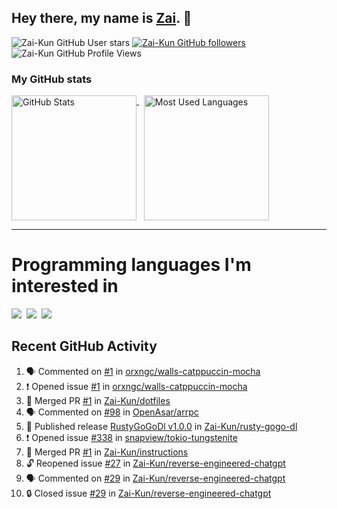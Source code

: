 ## Hey there, my name is [Zai](https://github.com/Zai-Kun). 👋

![Zai-Kun GitHub User stars](https://img.shields.io/github/stars/Zai-Kun?color=yellow&style=flat-square&label=Stars&affiliations=OWNER)
[![Zai-Kun GitHub followers](https://img.shields.io/github/followers/Zai-Kun?color=green&style=flat-square&label=Followers)](https://github.com/Zai-Kun?tab=followers)
![Zai-Kun GitHub Profile Views](https://komarev.com/ghpvc/?username=your-Zai-Kun&style=flat-square&label=Profile+views)

### My GitHub stats

<p>
  <a href = "https://github.com/Zai-Kun">
    <picture>
      <source media="(prefers-color-scheme: dark)" srcset="https://github-readme-stats.vercel.app/api?username=Zai-Kun&theme=monokai&show_icons=true&hide_border=true&count_private=true">
      <source media="(prefers-color-scheme: light)" srcset="https://github-readme-stats.vercel.app/api?username=Zai-Kun&theme=buefy&show_icons=true&hide_border=true&count_private=true">
      <img height="200" align="top" src="https://github-readme-stats.vercel.app/api?username=Zai-Kun&theme=buefy&show_icons=true&hide_border=true&count_private=true" alt="GitHub Stats">
    </picture>
  </a>&nbsp;

  <a href = "https://github.com/Zai-Kun">
    <picture>
      <source media="(prefers-color-scheme: dark)" srcset="https://github-readme-stats.vercel.app/api/top-langs/?username=Zai-Kun&theme=monokai&show_icons=true&hide_border=true&layout=compact">
      <source media="(prefers-color-scheme: light)" srcset="https://github-readme-stats.vercel.app/api/top-langs/?username=Zai-Kun&theme=buefy&show_icons=true&hide_border=true&layout=compact">
      <img height="200" align="top" src="https://github-readme-stats.vercel.app/api/top-langs/?username=Zai-Kun&theme=buefy&show_icons=true&hide_border=true&layout=compact" alt="Most Used Languages">
    </picture>
  </a>
</p>

<hr>

<h1 align="left">Programming languages I'm interested in</h1>

<p align="left">
<a href=https://www.python.org><img src="https://skillicons.dev/icons?i=python" /></a>&nbsp;
<a href=https://go.dev><img src="https://skillicons.dev/icons?i=go" /></a>&nbsp;
<a href=https://www.rust-lang.org><img src="https://skillicons.dev/icons?i=rust" /></a>
</p>

## Recent GitHub Activity
<!--START_SECTION:activity-->
1. 🗣 Commented on [#1](https://github.com/orxngc/walls-catppuccin-mocha/issues/1#issuecomment-2291065460) in [orxngc/walls-catppuccin-mocha](https://github.com/orxngc/walls-catppuccin-mocha)
2. ❗ Opened issue [#1](https://github.com/orxngc/walls-catppuccin-mocha/issues/1) in [orxngc/walls-catppuccin-mocha](https://github.com/orxngc/walls-catppuccin-mocha)
3. 🎉 Merged PR [#1](https://github.com/Zai-Kun/dotfiles/pull/1) in [Zai-Kun/dotfiles](https://github.com/Zai-Kun/dotfiles)
4. 🗣 Commented on [#98](https://github.com/OpenAsar/arrpc/issues/98#issuecomment-2209573335) in [OpenAsar/arrpc](https://github.com/OpenAsar/arrpc)
5. 🚀 Published release [RustyGoGoDl v1.0.0](https://github.com/Zai-Kun/rusty-gogo-dl/releases/tag/v1.0.0) in [Zai-Kun/rusty-gogo-dl](https://github.com/Zai-Kun/rusty-gogo-dl)
6. ❗ Opened issue [#338](https://github.com/snapview/tokio-tungstenite/issues/338) in [snapview/tokio-tungstenite](https://github.com/snapview/tokio-tungstenite)
7. 🎉 Merged PR [#1](https://github.com/Zai-Kun/instructions/pull/1) in [Zai-Kun/instructions](https://github.com/Zai-Kun/instructions)
8. 🔓 Reopened issue [#27](https://github.com/Zai-Kun/reverse-engineered-chatgpt/issues/27) in [Zai-Kun/reverse-engineered-chatgpt](https://github.com/Zai-Kun/reverse-engineered-chatgpt)
9. 🗣 Commented on [#29](https://github.com/Zai-Kun/reverse-engineered-chatgpt/issues/29#issuecomment-1983163733) in [Zai-Kun/reverse-engineered-chatgpt](https://github.com/Zai-Kun/reverse-engineered-chatgpt)
10. 🔒 Closed issue [#29](https://github.com/Zai-Kun/reverse-engineered-chatgpt/issues/29) in [Zai-Kun/reverse-engineered-chatgpt](https://github.com/Zai-Kun/reverse-engineered-chatgpt)
<!--END_SECTION:activity-->